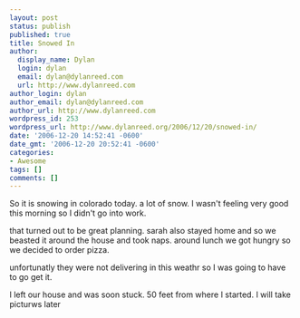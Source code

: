 ```yaml
---
layout: post
status: publish
published: true
title: Snowed In
author:
  display_name: Dylan
  login: dylan
  email: dylan@dylanreed.com
  url: http://www.dylanreed.com
author_login: dylan
author_email: dylan@dylanreed.com
author_url: http://www.dylanreed.com
wordpress_id: 253
wordpress_url: http://www.dylanreed.org/2006/12/20/snowed-in/
date: '2006-12-20 14:52:41 -0600'
date_gmt: '2006-12-20 20:52:41 -0600'
categories:
- Awesome
tags: []
comments: []
---
```

<p>So it is snowing in colorado today. a lot of snow. I wasn't feeling very good this morning so I didn't go into work.</p>
<p>that turned out to be great planning. sarah also stayed home and so we beasted it around the house and took naps. around lunch we got hungry so we decided to order pizza.</p>
<p>unfortunatly they were not delivering in this weathr so I was going to have to go get it.</p>
<p>I left our house and was soon stuck. 50 feet from where I started. I will take picturws later</p>
